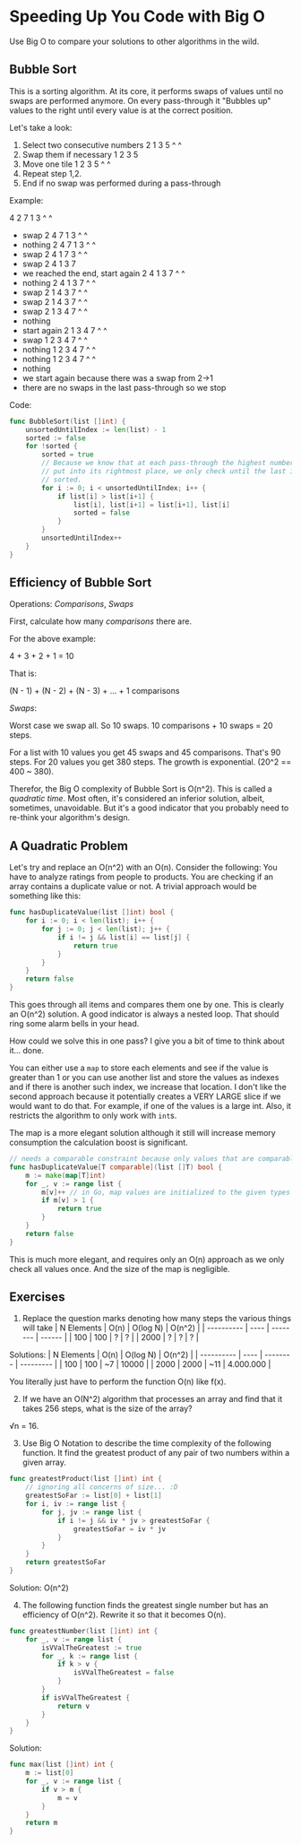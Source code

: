 # Speeding Up You Code with Big O

Use Big O to compare your solutions to other algorithms in the wild.

## Bubble Sort

This is a sorting algorithm. At its core, it performs swaps of values until no swaps are performed anymore.
On every pass-through it "Bubbles up" values to the right until every value is at the correct position.

Let's take a look:

1. Select two consecutive numbers
2 1 3 5
^ ^
2. Swap them if necessary
1 2 3 5
3. Move one tile
1 2 3 5
  ^ ^
4. Repeat step 1,2.
5. End if no swap was performed during a pass-through

Example:

4 2 7 1 3
^ ^
- swap
2 4 7 1 3
  ^ ^
- nothing
2 4 7 1 3
    ^ ^
- swap
2 4 1 7 3
      ^ ^
- swap
2 4 1 3 7
- we reached the end, start again
2 4 1 3 7
^ ^
- nothing
2 4 1 3 7
  ^ ^
- swap
2 1 4 3 7
    ^ ^
- swap
2 1 4 3 7
    ^ ^
- swap
2 1 3 4 7
      ^ ^
- nothing
- start again
2 1 3 4 7
^ ^
- swap
1 2 3 4 7
  ^ ^
- nothing
1 2 3 4 7
    ^ ^
- nothing
1 2 3 4 7
      ^ ^
- nothing
- we start again because there was a swap from 2->1
- there are no swaps in the last pass-through so we stop

Code:

```go
func BubbleSort(list []int) {
    unsortedUntilIndex := len(list) - 1
    sorted := false
    for !sorted {
        sorted = true
        // Because we know that at each pass-through the highest number gets
        // put into its rightmost place, we only check until the last index we
        // sorted.
        for i := 0; i < unsortedUntilIndex; i++ {
            if list[i] > list[i+1] {
                list[i], list[i+1] = list[i+1], list[i]
                sorted = false
            }
        }
        unsortedUntilIndex++
    }
}
```

## Efficiency of Bubble Sort

Operations: _Comparisons_, _Swaps_

First, calculate how many _comparisons_ there are.

For the above example:

4 + 3 + 2 + 1 = 10

That is:

(N - 1) + (N - 2) + (N - 3) + ... + 1 comparisons

_Swaps_:

Worst case we swap all. So 10 swaps. 10 comparisons + 10 swaps = 20 steps.

For a list with 10 values you get 45 swaps and 45 comparisons. That's 90 steps. For 20 values you get 380 steps.
The growth is exponential. (20^2 == 400 ~ 380).

Therefor, the Big O complexity of Bubble Sort is O(n^2). This is called a _quadratic time_. Most often, it's considered
an inferior solution, albeit, sometimes, unavoidable. But it's a good indicator that you probably need to re-think your
algorithm's design.

## A Quadratic Problem

Let's try and replace an O(n^2) with an O(n). Consider the following: You have to analyze ratings from people to products.
You are checking if an array contains a duplicate value or not. A trivial approach would be something like this:

```go
func hasDuplicateValue(list []int) bool {
    for i := 0; i < len(list); i++ {
        for j := 0; j < len(list); j++ {
            if i != j && list[i] == list[j] {
                return true
            }
        }
    }
    return false
}
```

This goes through all items and compares them one by one. This is clearly an O(n^2) solution. A good indicator is always
a nested loop. That should ring some alarm bells in your head.

How could we solve this in one pass? I give you a bit of time to think about it... done.

You can either use a `map` to store each elements and see if the value is greater than 1 or you can use another list and
store the values as indexes and if there is another such index, we increase that location. I don't like the second approach
because it potentially creates a VERY LARGE slice if we would want to do that. For example, if one of the values is a
large int. Also, it restricts the algorithm to only work with `int`s.

The map is a more elegant solution although it still will increase memory consumption the calculation boost is significant.

```go
// needs a comparable constraint because only values that are comparable can be map keys.
func hasDuplicateValue[T comparable](list []T) bool {
    m := make(map[T]int)
    for _, v := range list {
        m[v]++ // in Go, map values are initialized to the given types 0 value
        if m[v] > 1 {
            return true
        }
    }
    return false
}
```

This is much more elegant, and requires only an O(n) approach as we only check all values once. And the size of the map
is negligible.

## Exercises

1. Replace the question marks denoting how many steps the various things will take
| N Elements | O(n) | O(log N) | O(n^2) |
| ---------- | ---- | -------- | ------ |
| 100        | 100  | ?        | ?      |
| 2000       | ?    | ?        | ?      |

Solutions:
| N Elements | O(n) | O(log N) | O(n^2)    |
| ---------- | ---- | -------- | --------- |
| 100        | 100  | ~7       | 10000     |
| 2000       | 2000 | ~11      | 4.000.000 |

You literally just have to perform the function O(n) like f(x).

2. If we have an O(N^2) algorithm that processes an array and find that it takes 256 steps, what is the size of the array?

√n = 16.

3. Use Big O Notation to describe the time complexity of the following function. It find the greatest product of any
pair of two numbers within a given array.

```go
func greatestProduct(list []int) int {
    // ignoring all concerns of size... :D
    greatestSoFar := list[0] + list[1]
    for i, iv := range list {
        for j, jv := range list {
            if i != j && iv * jv > greatestSoFar {
                greatestSoFar = iv * jv
            }
        }
    }
    return greatestSoFar
}
```

Solution: O(n^2)

4. The following function finds the greatest single number but has an efficiency of O(n^2). Rewrite it so that it becomes
O(n).

```go
func greatestNumber(list []int) int {
    for _, v := range list {
        isVValTheGreatest := true
        for _, k := range list {
            if k > v {
                isVValTheGreatest = false
            }
        }
        if isVValTheGreatest {
            return v
        }
    }
}
```

Solution:
```go
func max(list []int) int {
    m := list[0]
    for _, v := range list {
        if v > m {
            m = v
        }
    }
    return m
}
```
